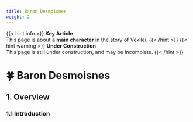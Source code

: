 ```yaml
---
title: Baron Desmoisnes
weight: 2
---
```

{{< hint info >}}
**Key Article**  
This page is about a **main character** in the story of Vekllei.
{{< /hint >}}
{{< hint warning >}}
**Under Construction**  
This page is still under construction, and may be incomplete.
{{< /hint >}}

# 🍀 Baron Desmoisnes

## 1. Overview

### 1.1 Introduction
